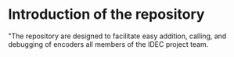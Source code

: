 # Introduction of the repository
"The repository are designed to facilitate easy addition, calling, and debugging of encoders all members of the IDEC project team.
# 
